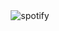 <div align="center">
    <img src="https://spotify-github-profile.vercel.app/api/view?uid=infraredyt.com&cover_image=true" alt="spotify" />
</div>


